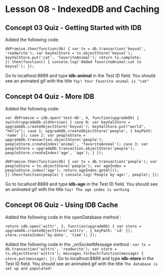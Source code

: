# Lesson 08 - IndexedDB and Caching

## Concept 03 Quiz - Getting Started with IDB

Added the following code:

`dbPromise.then(function(db) {
  var tx = db.transaction('keyval', 'readwrite');
  var keyValStore = tx.objectStore('keyval');
  keyValStore.put('cat', 'favoriteAnimal');
  return tx.complete;
}).then(function() {
  console.log('Added favoriteAnimal:cat to keyval');
});`

Go to localhost:8889 and type **idb-animal** in the Test ID field.
You should see an animated gif with the title `Yay! Your favorite animal is "cat"`

## Concept 04 Quiz - More IDB

Added the following code:

`var dbPromise = idb.open('test-db', 4, function(upgradeDb) {
  switch(upgradeDb.oldVersion) {
    case 0:
      var keyValStore = upgradeDb.createObjectStore('keyval');
      keyValStore.put("world", "hello");
    case 1:
      upgradeDb.createObjectStore('people', { keyPath: 'name' });
    case 2:
      var peopleStore = upgradeDb.transaction.objectStore('people');
      peopleStore.createIndex('animal', 'favoriteAnimal');
    case 3:
      var peopleStore = upgradeDb.transaction.objectStore('people');
      peopleStore.createIndex('age', 'age');
  }
});`

`dbPromise.then(function(db) {
  var tx = db.transaction('people');
  var peopleStore = tx.objectStore('people');
  var ageIndex = peopleStore.index('age');
  return ageIndex.getAll();
}).then(function(people) {
  console.log('People by age:', people);
});`

Go to localhost:8889 and type **idb-age** in the Test ID field.
You should see an animated gif with the title `Yay! The age index is working`

## Concept 06 Quiz - Using IDB Cache

Added the following code in the openDatabase method :

`return idb.open('wittr', 1, function(upgradeDb) {
    var store = upgradeDb.createObjectStore('wittrs', {
      keyPath: 'id'
    });
    store.createIndex('by-date', 'time');
  });`

Added the following code in the _onSocketMessage method :
`var tx = db.transaction('wittrs', 'readwrite');
    var store = tx.objectStore('wittrs');
    messages.forEach(function(message) {
      store.put(message);
    });`
Go to localhost:8889 and type **idb-store** in the Test ID field.
You should see an animated gif with the title `The database is set up and populated!`